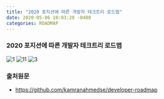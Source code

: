 ```yaml
---
title: "2020 포지션에 따른 개발자 테크트리 로드맵"
date: 2020-05-06 10:03:28 -0400
categories: ROADMAP 
---
```




### 2020 포지션에 따른 개발자 테크트리 로드맵
![1](https://user-images.githubusercontent.com/12209348/81139078-6c6ee380-8f9f-11ea-8689-7e077c88d37e.png)
![11](https://user-images.githubusercontent.com/12209348/81139080-6ed13d80-8f9f-11ea-9a50-b37ecd51a4d6.png)
![3](https://user-images.githubusercontent.com/12209348/81139083-71339780-8f9f-11ea-844c-8e47b91000ce.png)


### 출처원문
 - https://github.com/kamranahmedse/developer-roadmap

